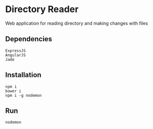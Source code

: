 # Directory Reader

Web application for reading directory and making changes with files

## Dependencies

	ExpressJS
	AngularJS
	Jade

## Installation
	npm i
	bower i
	npm i -g nodemon

## Run
	nodemon